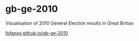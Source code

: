 # gb-ge-2010
Visualisation of 2010 General Election results in Great Britian

[fofanov.github.io/gb-ge-2010](http://fofanov.github.io/gb-ge-2010)
